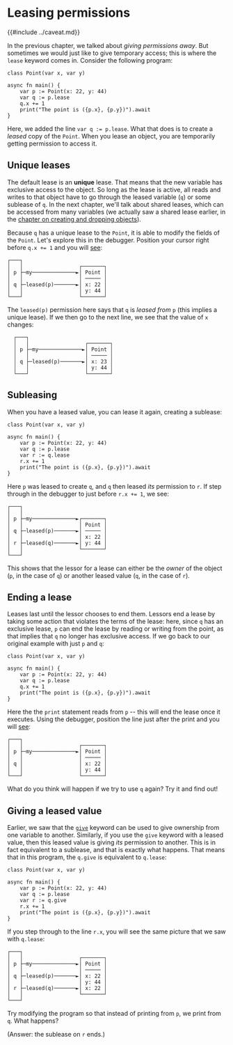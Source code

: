 # Leasing permissions

{{#include ../caveat.md}}

In the previous chapter, we talked about *giving permissions away*. But sometimes we would just like to give temporary access; this is where the `lease` keyword comes in. Consider the following program:

```
class Point(var x, var y)

async fn main() {
    var p := Point(x: 22, y: 44)
    var q := p.lease
    q.x += 1
    print("The point is ({p.x}, {p.y})").await
}
```

Here, we added the line `var q := p.lease`. What that does is to create a *leased* copy of the `Point`. When you lease an object, you are temporarily getting permission to access it. 
## Unique leases

The default lease is an **unique** lease. That means that the new variable has exclusive access to the object. So long as the lease is active, all reads and writes to that object have to go through the leased variable (`q`) or some sublease of `q`. In the next chapter, we'll talk about shared leases, which can be accessed from many variables (we actually saw a shared lease earlier, in the [chapter on creating and dropping objects](create.md)).

Because `q` has a unique lease to the `Point`, it is able to modify the fields of the `Point`. Let's explore this in the debugger. Position your cursor right before `q.x += 1` and you will [see](https://asciiflow.com/#/share/eJyrVspLzE1VssorzcnRUcpJrEwtUrJSqo5RqohRsrK0MNKJUaoEsowsLIGsktSKEiAnRunRlD3IKCYmD0gqKChASDSAphiLxgKomtxKPGrR0bRdIK0B%2BZl5JQrEuAHdHUiaCqFyOamJxakpGgWa%2BGyssFIwMiLOxkorBRMThFIU20kKJqVapVoAp%2FrUlQ%3D%3D):

```
┌───┐
│   │                  ┌───────┐
│ p ├─my──────────────►│ Point │
│   │                  │ ───── │
│ q ├─leased(p)───────►│ x: 22 │
│   │                  │ y: 44 │
└───┘                  └───────┘
```

The `leased(p)` permission here says that `q` is *leased from* `p` (this implies a unique lease). If we then go to the next line, we see that the value of `x` changes:

```
  ┌───┐
  │   │                  ┌───────┐
  │ p ├─my──────────────►│ Point │
  │   │                  │ ───── │
  │ q ├─leased(p)───────►│ x: 23 │
  │   │                  │ y: 44 │
  └───┘                  └───────┘
```

## Subleasing

When you have a leased value, you can lease it again, creating a sublease:

```
class Point(var x, var y)

async fn main() {
    var p := Point(x: 22, y: 44)
    var q := p.lease
    var r := q.lease
    r.x += 1
    print("The point is ({p.x}, {p.y})").await
}
```

Here `p` was leased to create `q`, and `q` then leased *its* permission to `r`. If step through in the debugger to just before `r.x += 1`, we see:

```
┌───┐
│   │                  
│ p ├─my──────────────►┌───────┐
│   │                  │ Point │
│ q ├─leased(p)───────►│ ───── │
│   │                  │ x: 22 │
│ r ├─leased(q)───────►│ y: 44 │
│   │                  └───────┘
└───┘                  
```

This shows that the lessor for a lease can either be the *owner* of the object (`p`, in the case of `q`) or another leased value (`q`, in the case of `r`).

## Ending a lease

Leases last until the lessor chooses to end them. Lessors end a lease by taking some action that violates the terms of the lease: here, since `q` has an exclusive lease, `p` can end the lease by reading or writing from the point, as that implies that `q` no longer has exclusive access. If we go back to our original example with just `p` and `q`:


```
class Point(var x, var y)

async fn main() {
    var p := Point(x: 22, y: 44)
    var q := p.lease
    q.x += 1
    print("The point is ({p.x}, {p.y})").await
}
```

Here the the `print` statement reads from `p` -- this will end the lease once it executes. Using the debugger, position the line just after the print and you will [see](https://asciiflow.com/#/share/eJyrVspLzE1VssorzcnRUcpJrEwtUrJSqo5RqohRsrK0MNOJUaoEsowsDYGsktSKEiAnRunRlD3IKCYmD0gqKChASDSAphiLxgKomtxKPGrR0bRdIK0B%2BZl5JQoE3YDhCiQthbi0VFgpGBkRY3allYKJCUIhij0kBYdSrVItAJuouas%3D):

```
┌───┐
│   │                  ┌───────┐
│ p ├─my──────────────►│ Point │
│   │                  │ ───── │
│ q │                  │ x: 22 │
│   │                  │ y: 44 │
└───┘                  └───────┘
```

What do you think will happen if we try to use `q` again? Try it and find out!

## Giving a leased value

Earlier, we saw that the [`give`](./give.md) keyword can be used to give ownership from one variable to another. Similarly, if you use the `give` keyword with a leased value, then this leased value is giving *its* permission to another. This is in fact equivalent to a sublease, and that is exactly what happens. That means that in this program, the `q.give` is equivalent to `q.lease`:

```
class Point(var x, var y)

async fn main() {
    var p := Point(x: 22, y: 44)
    var q := p.lease
    var r := q.give
    r.x += 1
    print("The point is ({p.x}, {p.y})").await
}
```

If you step through to the line `r.x`, you will see the same picture that we saw with `q.lease`:

```
┌───┐
│   │                  ┌───────┐
│ p ├─my──────────────►│ Point │
│   │                  │ ───── │
│ q ├─leased(p)───────►│ x: 22 │
│   │                  │ y: 44 │
│ r ├─leased(q)───────►│ x: 22 │
│   │                  └───────┘
└───┘                  
```

Try modifying the program so that instead of printing from `p`, we print from `q`. What happens?

(Answer: the sublease on `r` ends.)